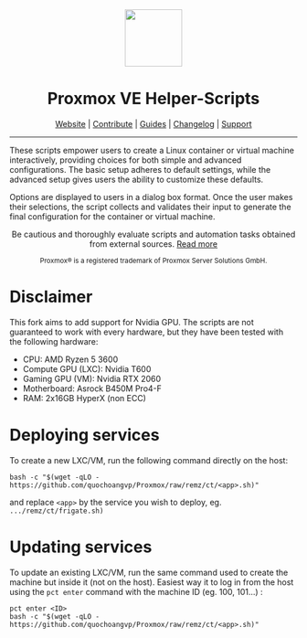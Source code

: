 <div align="center">
  <a href="#">
    <img src="https://raw.githubusercontent.com/quochoangvp/Proxmox/remz/misc/images/logo.png" height="100px" />
 </a>
</div>
<h1 align="center">Proxmox VE Helper-Scripts</h1>

<p align="center">
  <a href="https://tteck.github.io/Proxmox/">Website</a> | 
  <a href="https://github.com/quochoangvp/Proxmox/blob/remz/.github/CONTRIBUTING.md">Contribute</a> |
  <a href="https://github.com/quochoangvp/Proxmox/blob/remz/USER_SUBMITTED_GUIDES.md">Guides</a> |
  <a href="https://github.com/quochoangvp/Proxmox/blob/remz/CHANGELOG.md">Changelog</a> |
  <a href="https://ko-fi.com/quochoangvp">Support</a>
</p>

---

These scripts empower users to create a Linux container or virtual machine interactively, providing choices for both simple and advanced configurations. The basic setup adheres to default settings, while the advanced setup gives users the ability to customize these defaults. 

Options are displayed to users in a dialog box format. Once the user makes their selections, the script collects and validates their input to generate the final configuration for the container or virtual machine.
<p align="center">
Be cautious and thoroughly evaluate scripts and automation tasks obtained from external sources. <a href="https://github.com/quochoangvp/Proxmox/blob/remz/CODE-AUDIT.md">Read more</a>
</p>
<sub><div align="center"> Proxmox® is a registered trademark of Proxmox Server Solutions GmbH. </div></sub>

# Disclaimer
This fork aims to add support for Nvidia GPU. The scripts are not guaranteed to work with every hardware, but they have been tested with the following hardware:
- CPU: AMD Ryzen 5 3600
- Compute GPU (LXC): Nvidia T600
- Gaming GPU (VM): Nvidia RTX 2060
- Motherboard: Asrock B450M Pro4-F
- RAM: 2x16GB HyperX (non ECC)

# Deploying services
To create a new LXC/VM, run the following command directly on the host:
```
bash -c "$(wget -qLO - https://github.com/quochoangvp/Proxmox/raw/remz/ct/<app>.sh)"
```
and replace `<app>` by the service you wish to deploy, eg. `.../remz/ct/frigate.sh)`

# Updating services
To update an existing LXC/VM, run the same command used to create the machine but inside it (not on the host). Easiest way it to log in from the host using the `pct enter` command with the machine ID (eg. 100, 101...) : 
```
pct enter <ID>
bash -c "$(wget -qLO - https://github.com/quochoangvp/Proxmox/raw/remz/ct/<app>.sh)"
```
